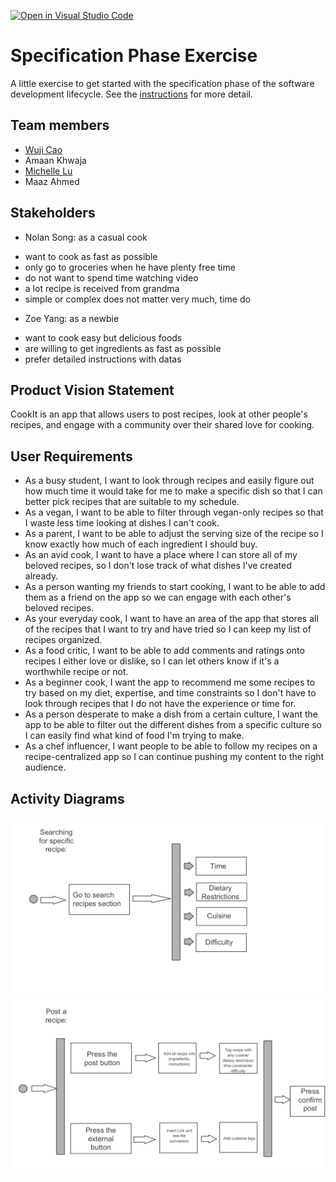 [![Open in Visual Studio Code](https://classroom.github.com/assets/open-in-vscode-c66648af7eb3fe8bc4f294546bfd86ef473780cde1dea487d3c4ff354943c9ae.svg)](https://classroom.github.com/online_ide?assignment_repo_id=8553894&assignment_repo_type=AssignmentRepo)
# Specification Phase Exercise

A little exercise to get started with the specification phase of the software development lifecycle. See the [instructions](instructions.md) for more detail.

## Team members

* [Wuji Cao](https://github.com/cwj2099)
* Amaan Khwaja
* [Michelle Lu](https://github.com/michellelu8)
* Maaz Ahmed

## Stakeholders

* Nolan Song: as a casual cook
- want to cook as fast as possible
- only go to groceries when he have plenty free time
- do not want to spend time watching video
- a lot recipe is received from grandma
- simple or complex does not matter very much, time do

* Zoe Yang: as a newbie
- want to cook easy but delicious foods
- are willing to get ingredients as fast as possible
- prefer detailed instructions with datas

## Product Vision Statement

CookIt is an app that allows users to post recipes, look at other people's recipes, and engage with a community over their shared love for cooking. 

## User Requirements

* As a busy student, I want to look through recipes and easily figure out how much time it would take for me to make a specific dish so that I can better pick recipes that are suitable to my schedule.
* As a vegan, I want to be able to filter through vegan-only recipes so that I waste less time looking at dishes I can't cook.
* As a parent, I want to be able to adjust the serving size of the recipe so I know exactly how much of each ingredient I should buy.
* As an avid cook, I want to have a place where I can store all of my beloved recipes, so I don't lose track of what dishes I've created already.
* As a person wanting my friends to start cooking, I want to be able to add them as a friend on the app so we can engage with each other's beloved recipes. 
* As your everyday cook, I want to have an area of the app that stores all of the recipes that I want to try and have tried so I can keep my list of recipes organized.
* As a food critic, I want to be able to add comments and ratings onto recipes I either love or dislike, so I can let others know if it's a worthwhile recipe or not.
* As a beginner cook, I want the app to recommend me some recipes to try based on my diet, expertise, and time constraints so I don't have to look through recipes that I do not have the experience or time for. 
* As a person desperate to make a dish from a certain culture, I want the app to be able to filter out the different dishes from a specific culture so I can easily find what kind of food I'm trying to make.
* As a chef influencer, I want people to be able to follow my recipes on a recipe-centralized app so I can continue pushing my content to the right audience.

## Activity Diagrams

![UML Diagram](/images/uml/UML1.png?raw=true "Optional Title")
![UML Diagram](/images/uml/UML2.png?raw=true "Optional Title")
